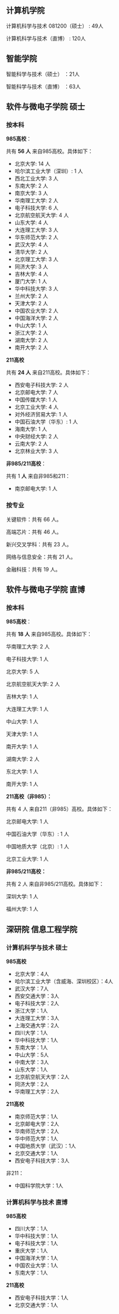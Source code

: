 
## 计算机学院

计算机科学与技术 081200（硕士） : 49人

计算机科学与技术（直博） : 120人

## 智能学院

智能科学与技术（硕士） ：21人

智能科学与技术（直博） ：63人


## 软件与微电子学院  硕士

### 按本科

**985高校**：

共有 **56 人** 来自985高校。具体如下：

- 北京大学: 14 人
- 哈尔滨工业大学（深圳）: 1 人
- 西北工业大学: 3 人
- 东南大学: 2 人
- 南京大学: 3 人
- 华南理工大学: 2 人
- 电子科技大学: 6 人
- 北京航空航天大学: 4 人
- 山东大学: 4 人
- 大连理工大学: 3 人
- 华东师范大学: 2 人
- 武汉大学: 4 人
- 清华大学: 2 人
- 北京理工大学: 3 人
- 同济大学: 3 人
- 吉林大学: 4 人
- 厦门大学: 1 人
- 华中科技大学: 3 人
- 兰州大学: 2 人
- 天津大学: 2 人
- 中国农业大学: 2 人
- 中国海洋大学: 2 人
- 中山大学: 1 人
- 浙江大学: 2 人
- 湖南大学: 2 人
- 南开大学: 2 人

**211高校**

共有 **24 人** 来自211高校。具体如下：

- 西安电子科技大学: 2 人
- 北京邮电大学: 7 人
- 中国传媒大学: 1 人
- 北京工业大学: 4 人
- 对外经济贸易大学: 1 人
- 中国石油大学（华东）: 1 人
- 海南大学: 1 人
- 中央财经大学: 2 人
- 云南大学: 2 人
- 北京林业大学: 3 人

**非985/211高校**：

共有 1 **人** 来自非985和211：

- 南京邮电大学: 1 人

### 按专业

关键软件：共有 66 人。

高端芯片：共有 46 人。

新兴交叉学科：共有 23 人。

网络与信息安全：共有 21 人。

金融科技：共有 19 人。


## 软件与微电子学院  直博

### 按本科

**985高校**：

共有 **18 人** 来自985高校。具体如下：

华南理工大学: 2 人

电子科技大学: 1 人

北京大学: 5 人

北京航空航天大学: 2 人

吉林大学: 1 人

大连理工大学: 1 人

中山大学: 1 人

天津大学: 1 人

南开大学: 1 人

湖南大学: 2 人

东北大学: 1 人

南开大学: 1 人

**211高校（非985）：**

共有 4 人 来自211（非985）高校。具体如下：

北京邮电大学: 1 人

中国石油大学（华东）: 1 人

中国地质大学（北京）: 1 人

北京工业大学: 1 人

**非985/211高校：**

共有 2 人 来自非985/211高校。具体如下：

深圳大学: 1 人

福州大学: 1 人



## 深研院 信息工程学院


### 计算机科学与技术 硕士

**985高校**

- 北京大学：4人
- 哈尔滨工业大学（含威海、深圳校区）：4人
- 武汉大学：7人
- 西安交通大学：3人
- 电子科技大学：2人
- 浙江大学：1人
- 大连理工大学：3人
- 上海交通大学：2人
- 四川大学：1人
- 华中科技大学：1人
- 东南大学：1人
- 中山大学：5人
- 中南大学：3人
- 山东大学：1人
- 北京航空航天大学：2人
- 同济大学：2人
- 华南理工大学：2人

**211高校**

- 南京师范大学：1人
- 北京邮电大学：2人
- 华南师范大学：2人
- 华中师范大学：1人
- 中国地质大学（武汉）：1人
- 北京交通大学：1人
- 西安电子科技大学：3人

非211：

- 中国科学院大学：1人

### 计算机科学与技术 直博

**985高校**

- 四川大学：1人
- 华中科技大学：1人
- 电子科技大学：1人
- 重庆大学：1人
- 中国海洋大学：1人
- 中国农业大学：1人
- 东南大学：1人

**211高校**

- 西安电子科技大学：1人
- 北京交通大学：1人


